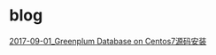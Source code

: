 # blog



[2017-09-01_Greenplum Database on Centos7源码安装 ](https://github.com/zhangguohan/blog/blob/master/Greenplum/Greenplum%20Database%20on%20Centos7%E6%BA%90%E7%A0%81%E5%AE%89%E8%A3%85.md)

